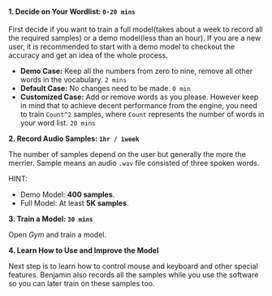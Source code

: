 #### 1. Decide on Your Wordlist: `0-20 mins`
First decide if you want to train a full model(takes about a week to record all the required samples) or a demo model(less than an hour). If you are a new user, it is recommended to start with a demo model to checkout the accuracy and get an idea of the whole process.

- **Demo Case:** Keep all the numbers from zero to nine, remove all other words in the vocabulary. `2 mins`
- **Default Case:** No changes need to be made. `0 min`
- **Customized Case:** Add or remove words as you please. However keep in mind that to achieve decent performance from the engine, you need to train `Count^2` samples, where `Count` represents the number of words in your word list. `20 mins`

**2. Record Audio Samples: `1hr / 1week`**

The number of samples depend on the user but generally the more the merrier.  Sample means an audio `.wav` file consisted of three spoken words.  

HINT: 
- Demo Model: **400 samples**.  
- Full Model: At least **5K samples**.

**3. Train a Model: `30 mins`**

Open *Gym* and train a model.

**4. Learn How to Use and Improve the Model**

Next step is to learn how to control mouse and keyboard and other special features.
Benjamin also records all the samples while you use the software so you can later train on these samples too.